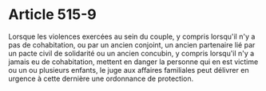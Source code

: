 # Article 515-9

Lorsque les violences exercées au sein du couple, y compris lorsqu'il n'y a pas de cohabitation, ou par un ancien conjoint, un ancien partenaire lié par un pacte civil de solidarité ou un ancien concubin, y compris lorsqu'il n'y a jamais eu de cohabitation, mettent en danger la personne qui en est victime ou un ou plusieurs enfants, le juge aux affaires familiales peut délivrer en urgence à cette dernière une ordonnance de protection.
